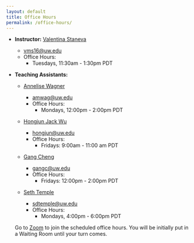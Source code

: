 ```yaml
---
layout: default
title: Office Hours
permalink: /office-hours/
---
```


* **Instructor:** [Valentina Staneva](https://www.linkedin.com/in/valentina-staneva-964a133/)
	* vms16@uw.edu 
	* Office Hours: 
		* Tuesdays, 11:30am - 1:30pm PDT
* **Teaching Assistants:**
	
	* [Annelise Wagner]()
		* amwag@uw.edu
		* Office Hours: 
			* Mondays, 12:00pm - 2:00pm	PDT
		
	* [Hongjun Jack Wu]()
		* hongjun@uw.edu
		* Office Hours:
			* Fridays: 9:00am - 11:00 am PDT 
		
	* [Gang Cheng]()
		* gangc@uw.edu
		* Office Hours:
		   * Fridays: 12:00pm - 2:00pm PDT  
	
	* [Seth Temple]()
		* sdtemple@uw.edu
		* Office Hours: 
			* Mondays, 4:00pm - 6:00pm	PDT



	Go to [Zoom](https://canvas.uw.edu/courses/1371982/discussion_topics) to join the scheduled office hours. You will be initially put in a Waiting Room until your turn comes.
